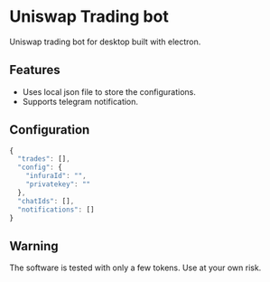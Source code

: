 # Uniswap Trading bot

Uniswap trading bot for desktop built with electron.

## Features

- Uses local json file to store the configurations.
- Supports telegram notification.

## Configuration

```js
{
  "trades": [],
  "config": {
    "infuraId": "",
    "privatekey": ""
  },
  "chatIds": [],
  "notifications": []
}
```

## Warning

The software is tested with only a few tokens. Use at your own risk.
